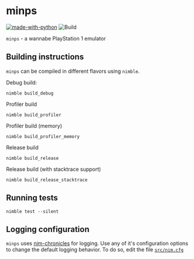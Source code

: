 # minps

[![made-with-python](https://img.shields.io/badge/Made%20with-Nim-ffc200.svg)](https://nim-lang.org/) ![Build](https://github.com/kraptor/minps/workflows/Build/badge.svg)

`minps` - a wannabe PlayStation 1 emulator

## Building instructions

``minps`` can be compiled in different flavors using ``nimble``.

Debug build: 

    nimble build_debug

Profiler build

    nimble build_profiler

Profiler build (memory)

    nimble build_profiler_memory

Release build

    nimble build_release

Release build (with stacktrace support)

    nimble build_release_stacktrace

## Running tests

    nimble test --silent

## Logging configuration
``minps`` uses [nim-chronicles](https://github.com/status-im/nim-chronicles) for logging. Use any of it's configuration options to change the default logging behavior. To do so, edit the file [``src/nim.cfg``](src/nim.cfg)
